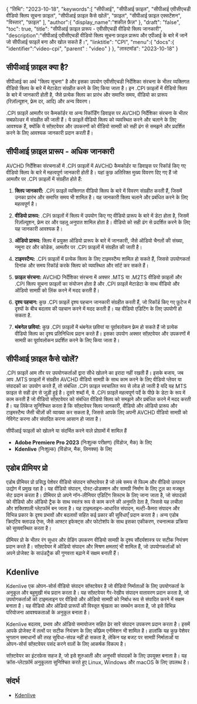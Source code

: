 {
"तिथि": "2023-10-18",
   "keywords":[
"सीपीआई",
"सीपीआई फ़ाइल",
"सीपीआई एवीसीएचडी वीडियो क्लिप सूचना फ़ाइल",
"सीपीआई फ़ाइल कैसे खोलें",
"फ़ाइल",
"सीपीआई फ़ाइल एक्सटेंशन",
"विस्तार",
"फ़ाइल"
],
   "author":{
"display_name":"शकील फ़ैज़"
},
"draft": "false",
"toc": true,
"title": "सीपीआई फ़ाइल प्रारूप - एवीसीएचडी वीडियो क्लिप जानकारी",
   "description":"सीपीआई एवीसीएचडी वीडियो क्लिप सूचना फ़ाइल प्रारूप और एपीआई के बारे में जानें जो सीपीआई फाइलें बना और खोल सकते हैं।",
"linktitle": "CPI",
   "menu":{
      "docs":{
         "identifier":"video-cpi",
"parent" : "video"
}
},
"लास्टमॉड": "2023-10-18"
}

## सीपीआई फ़ाइल क्या है?

सीपीआई का अर्थ "क्लिप सूचना" है और इसका उपयोग एवीसीएचडी निर्देशिका संरचना के भीतर व्यक्तिगत वीडियो क्लिप के बारे में मेटाडेटा संग्रहीत करने के लिए किया जाता है। इन .CPI फ़ाइलों में वीडियो क्लिप के बारे में जानकारी होती है, जैसे प्रत्येक क्लिप का प्रारंभ और समाप्ति समय, वीडियो का प्रारूप (रिज़ॉल्यूशन, फ़्रेम दर, आदि) और अन्य विवरण।

.CPI फ़ाइलें आमतौर पर कैमकॉर्डर या अन्य रिकॉर्डिंग डिवाइस पर AVCHD निर्देशिका संरचना के भीतर सबफ़ोल्डर में संग्रहीत की जाती हैं। ये फ़ाइलें वीडियो क्लिप को व्यवस्थित करने और चलाने के लिए आवश्यक हैं, क्योंकि ये सॉफ़्टवेयर और उपकरणों को वीडियो सामग्री को सही ढंग से समझने और प्रदर्शित करने के लिए आवश्यक जानकारी प्रदान करती हैं।

## सीपीआई फ़ाइल प्रारूप - अधिक जानकारी

AVCHD निर्देशिका संरचनाओं में .CPI फ़ाइलों में AVCHD कैमकोर्डर या डिवाइस पर रिकॉर्ड किए गए वीडियो क्लिप के बारे में महत्वपूर्ण जानकारी होती है। यहां कुछ अतिरिक्त मुख्य विवरण दिए गए हैं जो आमतौर पर .CPI फ़ाइलों में संग्रहीत होते हैं:

1. **क्लिप जानकारी:** .CPI फ़ाइलें व्यक्तिगत वीडियो क्लिप के बारे में विवरण संग्रहीत करती हैं, जिसमें उनका प्रारंभ और समाप्ति समय भी शामिल है। यह जानकारी क्लिप चलाने और प्रबंधित करने के लिए महत्वपूर्ण है।
    







2. **वीडियो प्रारूप:** .CPI फ़ाइलों में क्लिप में उपयोग किए गए वीडियो प्रारूप के बारे में डेटा होता है, जिसमें रिज़ॉल्यूशन, फ़्रेम दर और पहलू अनुपात शामिल होता है। वीडियो को सही ढंग से प्रदर्शित करने के लिए यह जानकारी आवश्यक है।
    







3. **ऑडियो प्रारूप:** क्लिप में प्रयुक्त ऑडियो प्रारूप के बारे में जानकारी, जैसे ऑडियो चैनलों की संख्या, नमूना दर और कोडेक, आमतौर पर .CPI फ़ाइलों में संग्रहीत की जाती है।
    







4. **टाइमस्टैम्प:** .CPI फ़ाइलों में प्रत्येक क्लिप के लिए टाइमस्टैम्प शामिल हो सकते हैं, जिससे उपयोगकर्ता दिनांक और समय रिकॉर्ड करके क्लिप को व्यवस्थित और सॉर्ट कर सकते हैं।
    







5. **फ़ाइल संरचना:** AVCHD निर्देशिका संरचना में अक्सर .MTS या .M2TS वीडियो फ़ाइलों और .CPI क्लिप सूचना फ़ाइलों का संयोजन होता है और .CPI फ़ाइलें मेटाडेटा के साथ वीडियो और ऑडियो सामग्री को लिंक करने में मदद करती हैं।
    







6. **दृश्य पहचान:** कुछ .CPI फ़ाइलें दृश्य पहचान जानकारी संग्रहीत करती हैं, जो रिकॉर्ड किए गए फ़ुटेज में दृश्यों के बीच बदलाव की पहचान करने में मदद करती हैं। यह वीडियो एडिटिंग के लिए उपयोगी हो सकता है.
    







7. **थंबनेल छवियां:** कुछ .CPI फ़ाइलों में थंबनेल छवियां या पूर्वावलोकन फ़्रेम हो सकते हैं जो प्रत्येक वीडियो क्लिप का दृश्य प्रतिनिधित्व प्रदान करते हैं। इसका उपयोग अक्सर सॉफ़्टवेयर और उपकरणों में सामग्री का पूर्वावलोकन प्रदर्शित करने के लिए किया जाता है।
    







## सीपीआई फ़ाइल कैसे खोलें?

.CPI फ़ाइलें आम तौर पर उपयोगकर्ताओं द्वारा सीधे खोलने का इरादा नहीं रखती हैं। इसके बजाय, जब आप .MTS फ़ाइलों में संग्रहीत AVCHD वीडियो सामग्री के साथ काम करने के लिए वीडियो प्लेयर या संपादकों का उपयोग करते हैं, तो संबंधित .CPI फ़ाइल स्वचालित रूप से लोड हो जाती है यदि यह MTS फ़ाइल से सही ढंग से जुड़ी हुई है। दूसरे शब्दों में, ये .CPI फ़ाइलें महत्वपूर्ण पर्दे के पीछे के डेटा के रूप में काम करती हैं जो वीडियो सॉफ़्टवेयर को संबंधित वीडियो क्लिप को समझने और प्रबंधित करने में मदद करती हैं। यह लिंकेज सुनिश्चित करता है कि सॉफ़्टवेयर क्लिप जानकारी, वीडियो और ऑडियो प्रारूप और टाइमस्टैम्प जैसी चीज़ों की व्याख्या कर सकता है, जिससे आपके लिए अपनी AVCHD वीडियो सामग्री को नेविगेट करना और संपादित करना आसान हो जाता है।

सीपीआई फाइलों को खोलने या संदर्भित करने वाले प्रोग्रामों में शामिल हैं

- **Adobe Premiere Pro 2023** (निःशुल्क परीक्षण) (विंडोज, मैक) के लिए
- **Kdenlive** (निःशुल्क) (विंडोज, मैक, लिनक्स) के लिए

## एडोब प्रीमियर प्रो

एडोब प्रीमियर प्रो प्रसिद्ध पेशेवर वीडियो संपादन सॉफ्टवेयर है जो लंबे समय से फिल्म और वीडियो उत्पादन उद्योग में प्रमुख रहा है। यह वीडियो संपादन, पोस्ट-प्रोडक्शन और सामग्री निर्माण के लिए टूल का मजबूत सेट प्रदान करता है। प्रीमियर प्रो अपने नॉन-लीनियर एडिटिंग सिस्टम के लिए जाना जाता है, जो संपादकों को वीडियो और ऑडियो ट्रैक के साथ स्वतंत्र रूप से काम करने की अनुमति देता है, जिससे यह लचीला और शक्तिशाली प्लेटफॉर्म बन जाता है। यह टाइमलाइन-आधारित संपादन, मल्टी-कैमरा संपादन और विभिन्न प्रकार के दृश्य प्रभावों और बदलावों सहित कई प्रकार की सुविधाएँ प्रदान करता है। अन्य एडोब क्रिएटिव क्लाउड ऐप्स, जैसे आफ्टर इफेक्ट्स और फोटोशॉप के साथ इसका एकीकरण, रचनात्मक प्रक्रिया को सुव्यवस्थित करता है।

प्रीमियर प्रो के भीतर रंग सुधार और ग्रेडिंग उपकरण वीडियो सामग्री के दृश्य सौंदर्यशास्त्र पर सटीक नियंत्रण प्रदान करते हैं। सॉफ़्टवेयर में ऑडियो संपादन और मिश्रण क्षमताएं भी शामिल हैं, जो उपयोगकर्ताओं को अपने प्रोजेक्ट के साउंडट्रैक की गुणवत्ता बढ़ाने में सक्षम बनाती हैं।

## Kdenlive

Kdenlive एक ओपन-सोर्स वीडियो संपादन सॉफ्टवेयर है जो वीडियो निर्माताओं के लिए उपयोगकर्ता के अनुकूल और बहुमुखी मंच प्रदान करता है। यह सॉफ़्टवेयर गैर-रेखीय संपादन वातावरण प्रदान करता है, जो उपयोगकर्ताओं को टाइमलाइन पर वीडियो और ऑडियो सामग्री को निर्बाध रूप से संपादित करने में सक्षम बनाता है। यह वीडियो और ऑडियो प्रारूपों की विस्तृत श्रृंखला का समर्थन करता है, जो इसे विभिन्न परियोजना आवश्यकताओं के अनुकूल बनाता है।

Kdenlive बदलाव, प्रभाव और ऑडियो समायोजन सहित ढेर सारे संपादन उपकरण प्रदान करता है। इसमें आपके प्रोजेक्ट में तत्वों पर सटीक नियंत्रण के लिए कीफ़्रेम एनीमेशन भी शामिल है। हालांकि यह कुछ पेशेवर भुगतान समाधानों की तरह सुविधा-संपन्न नहीं हो सकता है, लेकिन यह बजट पर सामग्री निर्माताओं या ओपन-सोर्स सॉफ़्टवेयर पसंद करने वालों के लिए आकर्षक विकल्प है।

सॉफ़्टवेयर का इंटरफ़ेस सहज है, जो इसे शुरुआती और अनुभवी संपादकों के लिए उपयुक्त बनाता है। यह क्रॉस-प्लेटफ़ॉर्म अनुकूलता सुनिश्चित करते हुए Linux, Windows और macOS के लिए उपलब्ध है।

## संदर्भ
* [Kdenlive](https://en.wikipedia.org/wiki/Kdenlive)

